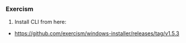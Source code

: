 ### Exercism

1. Install CLI from here:
  - https://github.com/exercism/windows-installer/releases/tag/v1.5.3

